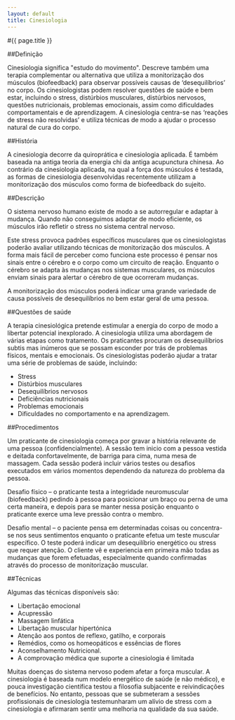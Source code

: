 ```yaml
---
layout: default
title: Cinesiologia
---
```


#{{ page.title }}

##Definição

Cinesiologia significa "estudo do movimento". Descreve também uma terapia complementar ou alternativa que utiliza a monitorização dos músculos (biofeedback) para observar possíveis causas de ‘desequilíbrios’ no corpo. Os cinesiologistas podem resolver questões de saúde e bem estar, incluindo o stress, distúrbios musculares, distúrbios nervosos, questões nutricionais, problemas emocionais, assim como dificuldades comportamentais e de aprendizagem. A cinesiologia centra-se nas ‘reações de stress não resolvidas’ e utiliza técnicas de modo a ajudar o processo natural de cura do corpo.

##História

A cinesiologia decorre da quiroprática e cinesiologia aplicada. É também baseada na antiga teoria da energia chi da antiga acupunctura chinesa. Ao contrário da cinesiologia aplicada, na qual a força dos músculos é testada, as formas de cinesiologia desenvolvidas recentemente utilizam a monitorização dos músculos como forma de biofeedback do sujeito.

##Descrição

O sistema nervoso humano existe de modo a se autorregular e adaptar à mudança. Quando não conseguimos adaptar de modo eficiente, os músculos irão refletir o stress no sistema central nervoso.

Este stress provoca padrões específicos musculares que os cinesiologistas poderão avaliar utilizando técnicas de monitorização dos músculos. A forma mais fácil de perceber como funciona este processo é pensar nos sinais entre o cérebro e o corpo como um circuito de reação. Enquanto o cérebro se adapta às mudanças nos sistemas musculares, os músculos enviam sinais para alertar o cérebro de que ocorreram mudanças.

A monitorização dos músculos poderá indicar uma grande variedade de causa possíveis de desequilíbrios no bem estar geral de uma pessoa.

##Questões de saúde

A terapia cinesiológica pretende estimular a energia do corpo de modo a libertar potencial inexplorado. A cinesiologia utiliza uma abordagem de várias etapas como tratamento. Os praticantes procuram os desequilíbrios subtis mas inúmeros que se possam esconder por trás de problemas físicos, mentais e emocionais. Os cinesiologistas poderão ajudar a tratar uma série de problemas de saúde, incluindo:

* Stress
* Distúrbios musculares
* Desequilíbrios nervosos
* Deficiências nutricionais
* Problemas emocionais
* Dificuldades no comportamento e na aprendizagem.

##Procedimentos

Um praticante de cinesiologia começa por gravar a história relevante de uma pessoa (confidencialmente). A sessão tem inicio com a pessoa vestida e deitada confortavelmente, de barriga para cima, numa mesa de massagem. Cada sessão poderá incluir vários testes ou desafios executados em vários momentos dependendo da natureza do problema da pessoa.

Desafio físico – o praticante testa a integridade neuromuscular (biofeedback) pedindo à pessoa para posicionar um braço ou perna de uma certa maneira, e depois para se manter nessa posição enquanto o praticante exerce uma leve pressão contra o membro.

Desafio mental – o paciente pensa em determinadas coisas ou concentra-se nos seus sentimentos enquanto o praticante efetua um teste muscular específico. O teste poderá indicar um desequilíbrio energético ou stress que requer atenção.  O cliente vê e experiencia em primeira mão todas as mudanças que forem efetuadas, especialmente quando confirmadas através do processo de monitorização muscular.

##Técnicas

Algumas das técnicas disponíveis são:

* Libertação emocional
* Acupressão
* Massagem linfática
* Libertação muscular hipertónica
* Atenção aos pontos de reflexo, gatilho, e corporais
* Remédios, como os homeopáticos e essências de flores
* Aconselhamento Nutricional.
* A comprovação médica que suporte a cinesiologia é limitada

Muitas doenças do sistema nervoso podem afetar a força muscular. A cinesiologia é baseada num modelo energético de saúde (e não médico), e pouca investigação científica testou a filosofia subjacente e reivindicações de benefícios. No entanto, pessoas que se submeteram a sessões profissionais de cinesiologia testemunharam um alívio de stress com a cinesiologia e afirmaram sentir uma melhoria na qualidade da sua saúde.
